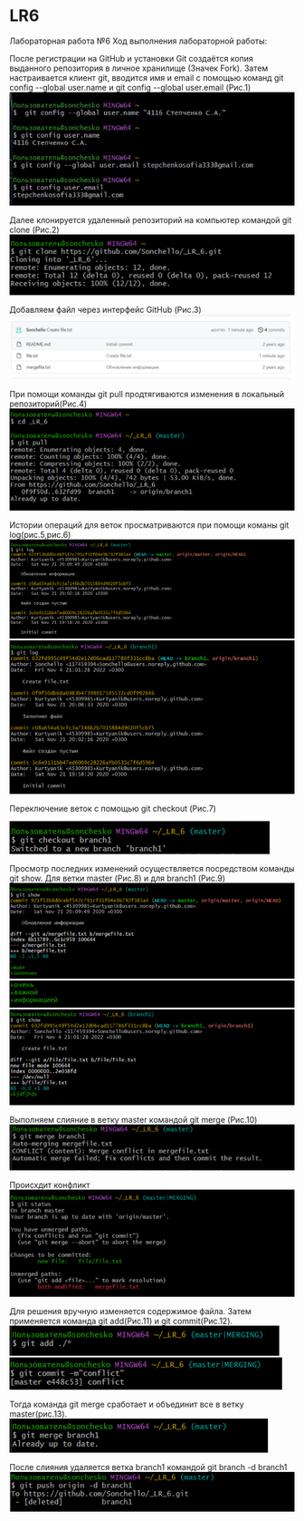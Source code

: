 # LR6
Лабораторная работа №6 Ход выполнения лабораторной работы:

После регистрации на GitHub и установки Git создаётся копия выданного репозитория в личное хранилище (Значек Fork).
Затем настраивается клиент git, вводится имя и email с помощью команд git config --global user.name и git config --global user.email (Рис.1)
![рис.1](https://github.com/Sonchello/_LR_6/blob/otchet/otchet/1.jpg)

 Далее клонируется удаленный репозиторий на компьютер командой git clone <url>(Рис.2)
  ![рис.2](https://github.com/Sonchello/_LR_6/blob/otchet/otchet/2.png)
  
  Добавляем файл через интерфейс GitHub (Рис.3)
  ![рис.3](https://github.com/Sonchello/_LR_6/blob/otchet/otchet/3.png)
  
 При помощи команды git pull продтягиваются изменения в локальный репозиторий(Рис.4)
 ![рис.4](https://github.com/Sonchello/_LR_6/blob/otchet/otchet/4.png)
 
 Истории операций для веток просматриваются при помощи команы git log(рис.5,рис.6)
 ![рис.5](https://github.com/Sonchello/_LR_6/blob/otchet/otchet/5.png)
  ![рис.6](https://github.com/Sonchello/_LR_6/blob/otchet/otchet/6.png)
 
 Переключение веток с помощью git checkout (Рис.7)
 
  ![рис.7](https://github.com/Sonchello/_LR_6/blob/otchet/otchet/10.png)
 
 Просмотр последних изменений осуществляется посредством команды git show. Для ветки master (Рис.8) и для branch1  (Рис.9)
 ![рис.8](https://github.com/Sonchello/_LR_6/blob/otchet/otchet/7.png)
  ![рис.9](https://github.com/Sonchello/_LR_6/blob/otchet/otchet/8.png)
   ![рис.10](https://github.com/Sonchello/_LR_6/blob/otchet/otchet/9.png)
 
Выполняем слияние в ветку master командой git merge <branch> (Рис.10)
  ![рис.11](https://github.com/Sonchello/_LR_6/blob/otchet/otchet/11.png)
 
 Происхдит конфликт
 ![рис.12](https://github.com/Sonchello/_LR_6/blob/otchet/otchet/12.png)
 
 Для решения вручную изменяется содержимое файла. Затем применяется команда git add(Рис.11) и git commit(Рис.12).
 ![рис.13](https://github.com/Sonchello/_LR_6/blob/otchet/otchet/13.png)
  ![рис.14](https://github.com/Sonchello/_LR_6/blob/otchet/otchet/14.png)
 
 Тогда команда git merge сработает и объединит все в ветку master(рис.13).
  ![рис.15](https://github.com/Sonchello/_LR_6/blob/otchet/otchet/15.png)
 
 После слияния удаляется ветка branch1 командой git branch -d branch1
  ![рис.16](https://github.com/Sonchello/_LR_6/blob/otchet/otchet/16.png)
 
 
 
  


